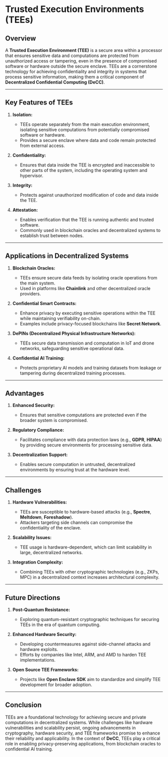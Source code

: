 # Trusted Execution Environments (TEEs)

## Overview
A **Trusted Execution Environment (TEE)** is a secure area within a processor that ensures sensitive data and computations are protected from unauthorized access or tampering, even in the presence of compromised software or hardware outside the secure enclave. TEEs are a cornerstone technology for achieving confidentiality and integrity in systems that process sensitive information, making them a critical component of **Decentralized Confidential Computing (DeCC)**.

---

## **Key Features of TEEs**
1. **Isolation:**
   - TEEs operate separately from the main execution environment, isolating sensitive computations from potentially compromised software or hardware.
   - Provides a secure enclave where data and code remain protected from external access.

2. **Confidentiality:**
   - Ensures that data inside the TEE is encrypted and inaccessible to other parts of the system, including the operating system and hypervisor.

3. **Integrity:**
   - Protects against unauthorized modification of code and data inside the TEE.

4. **Attestation:**
   - Enables verification that the TEE is running authentic and trusted software.
   - Commonly used in blockchain oracles and decentralized systems to establish trust between nodes.

---

## **Applications in Decentralized Systems**
1. **Blockchain Oracles:**
   - TEEs ensure secure data feeds by isolating oracle operations from the main system.
   - Used in platforms like **Chainlink** and other decentralized oracle providers.

2. **Confidential Smart Contracts:**
   - Enhance privacy by executing sensitive operations within the TEE while maintaining verifiability on-chain.
   - Examples include privacy-focused blockchains like **Secret Network**.

3. **DePINs (Decentralized Physical Infrastructure Networks):**
   - TEEs secure data transmission and computation in IoT and drone networks, safeguarding sensitive operational data.

4. **Confidential AI Training:**
   - Protects proprietary AI models and training datasets from leakage or tampering during decentralized training processes.

---

## **Advantages**
1. **Enhanced Security:**
   - Ensures that sensitive computations are protected even if the broader system is compromised.

2. **Regulatory Compliance:**
   - Facilitates compliance with data protection laws (e.g., **GDPR**, **HIPAA**) by providing secure environments for processing sensitive data.

3. **Decentralization Support:**
   - Enables secure computation in untrusted, decentralized environments by ensuring trust at the hardware level.

---

## **Challenges**
1. **Hardware Vulnerabilities:**
   - TEEs are susceptible to hardware-based attacks (e.g., **Spectre**, **Meltdown**, **Foreshadow**).
   - Attackers targeting side channels can compromise the confidentiality of the enclave.

2. **Scalability Issues:**
   - TEE usage is hardware-dependent, which can limit scalability in large, decentralized networks.

3. **Integration Complexity:**
   - Combining TEEs with other cryptographic technologies (e.g., ZKPs, MPC) in a decentralized context increases architectural complexity.

---

## **Future Directions**
1. **Post-Quantum Resistance:**
   - Exploring quantum-resistant cryptographic techniques for securing TEEs in the era of quantum computing.

2. **Enhanced Hardware Security:**
   - Developing countermeasures against side-channel attacks and hardware exploits.
   - Efforts by companies like Intel, ARM, and AMD to harden TEE implementations.

3. **Open Source TEE Frameworks:**
   - Projects like **Open Enclave SDK** aim to standardize and simplify TEE development for broader adoption.

---

## **Conclusion**
TEEs are a foundational technology for achieving secure and private computations in decentralized systems. While challenges like hardware vulnerabilities and scalability persist, ongoing advancements in cryptography, hardware security, and TEE frameworks promise to enhance their reliability and applicability. In the context of **DeCC**, TEEs play a critical role in enabling privacy-preserving applications, from blockchain oracles to confidential AI training.

